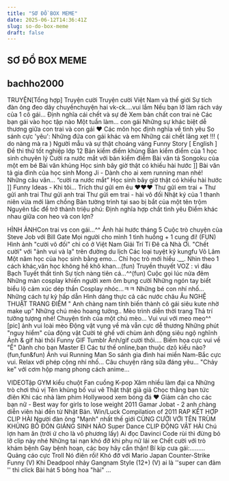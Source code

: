```yaml
---
title: "SƠ ĐỒ BOX MEME"
date: 2025-06-12T14:36:41Z
slug: so-do-box-meme
draft: false
---
```


## SƠ ĐỒ BOX MEME

## bachho2000

TRUYỆN​[Tổng hợp] Truyện cười
Truyện cười Việt Nam và thế giới
Sự tích đàn ông đeo dây chuyền​chuyện hai vk-ck....vui lắm
Nếu bạn lỡ làm rách váy của 1 cô gái...
Định nghĩa cái chết và sự đẻ
Xem bản chất con trai nè
Các bạn gái vào học tập nào
Một tuần làm... con gái 
Những sự khác biệt dễ thương giữa con trai và con gái ♥
Các môn học định nghĩa về tình yêu
So sánh cực 'yêu': Những đứa con gái khác và em
Những cái chết lãng xẹt !!! ( do nàng mà ra )
Người mẫu và sự thật choáng váng 
Funny Story [ English ]
Đề thi thử tốt nghiệp lớp 12
Bản kiểm điểm khủng
Bản kiểm điểm của 1 học sinh chuyên lý
Cười ra nước mắt với bản kiểm điểm
Bài văn tả Songoku của một em bé
Bài văn khủng 
Học sinh bây giờ thật có khiếu hài hước ]]
Bài văn tả gia đình của học sinh Mong Ji - Dành cho ai xem running man nhé!
Những câu văn... “cười ra nước mắt”
Học sinh bây giờ thật có khiếu hài hước ]]
Funny Ideas - Khi tôi...
Trích thư gửi em êu ❤❤❤
Thư gửi em trai + Thư gửi anh trai
Thư gửi anh trai
Thư gửi em trai - hài vô đối 
Nhật ký của 1 thanh niên vừa mới làm chồng
Bản tường trình tại sao bị bắt của một tên trộm
Nguyên tắc để trở thành triệu phú:
Định nghĩa hợp chất tình yêu
Điểm khác nhau giữa con heo và con lợn?
 
 
 
 ​HÌNH ẢNH​Con trai vs con gái...^^
Ảnh hài hước tháng 5
Cuộc trò chuyện của Steve Job với Bill Gate
Mọi người cho mình 1 tình huống + 1 cung đi! (FUN)
Hình ảnh "cười vô đối" chỉ có ở Việt Nam
Giải Trí Tí Đê cả Nhà Ơi.
"Chết cười" với "ảnh vui và lạ" trên đường du lịch
Các loại tuyệt kỹ kungfu Võ Lâm
Một năm học của học sinh bằng emo...
Chỉ học trò mới hiểu .__.
Nhìn theo 1 cách khác,văn học không hề khô khan...(fun)
Truyền thuyết VOZ : vì đâu Bạch Tuyết thất tình
Sự tích nàng tiên cá...^^(fun)
Cuộc gọi lúc nửa đêm
Những màn cosplay khiến người xem ôm bụng cười
Những ngón tay biết biểu lộ cảm xúc
dép thần
Cosplay nhóc...ㅋㅋ
Những bé con nhí nhố...
Những cách tự kỷ hấp dẫn
Hình dáng thực cả các nước châu Âu
NGHỆ THUẬT TRANG ĐIỂM " Anh chàng nam tính biến thành cô gái siêu kute nhờ make up"
Những chú mèo hoang tưởng..
Mèo trình diễn thời trang
Thả trí tưởng tượng nhé!
Chuyện tình của một chú mèo...
Vui vui với meo meo^^
[pic] ảnh vui loài mèo
Động vật vụng về mà vẫn cực dễ thương
Những phút "nguy hiểm" của động vật
Cười té ghế với chùm ảnh động siêu ngộ nghĩnh
Ảnh & gif hài thôi
Funny GIF Tumblr
Ảnh/gif cười thôi....
Biếm họa cực vui về "Ế"
Dành cho bạn Master El
Các tư thế online,bạn thuộc dzô kiểu nào?(fun,fun&fun)
Ảnh vui Running Man
So sánh gia đình hai miền Nam-Bắc cực vui.
Relax với phép cộng nhí nhố...
Câu chuyện răng sữa đáng yêu...
"Chảy ke" với cơm hộp mang phong cách anime...
 
 
 
 ​VIDEO​Tập GYM kiểu chuột 
Fan cuồng K-pop
Xăm nhiều làm đại ca
Những trò chơi thú vị
Tên khủng bố vui vẽ
Thật thật giả giả
Chọc thằng bạn tức điên
Khi các nhà làm phim Hollywood xem bóng đá ♥
Giảm cân cho các bạn nữ - Best way for girls to lose weight 2011
Gamar Jobat - 2 anh chàng diễn viên hài đến từ Nhật Bản.
Win/Luck Compilation of 2011
RAP KẾT HỢP CLIP HÀI
Người đàn ông "Mạnh" nhất thế giới
CÙNG CƯỜI VỚI TÊN TRÙM KHỦNG BỐ ĐÓN GIÁNG SINH NÀO 
Super Dance
CLIP ĐỘNG VẬT HÀI
Chú lợn ham ăn (trời ứ cho là vô phương lấy)
Ai đọc Davinci Code rùi thì đừng bỏ lỡ clip này nhé
Những tai nạn khó đỡ khi phụ nữ lái xe
Chết cười với trò khám bệnh
Gay bệnh hoạn, các boy hãy cẩn thận!
Bí kíp cưa gái:.........
Quảng cáo cực Troll
Nó điên rồi! 
Khó đỡ với Mario Japan
Counter-Strike Funny
(V) Khi Deadpool nhảy Gangnam Style (12+)
(V) ai là ''super can đảm '' thì click 
Bài hát 5 bông hoa "hài" ...